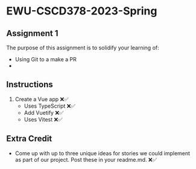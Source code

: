 # EWU-CSCD378-2023-Spring

## Assignment 1

The purpose of this assignment is to solidify your learning of:

- Using Git to a make a PR
- 

## Instructions

1. Create a Vue app ❌✅
   - Uses TypeScript ❌✅
   - Add Vuetify ❌✅
   - Uses Vitest ❌✅

## Extra Credit

- Come up with up to three unique ideas for stories we could implement as part of our project. Post these in your readme.md. ❌✅
